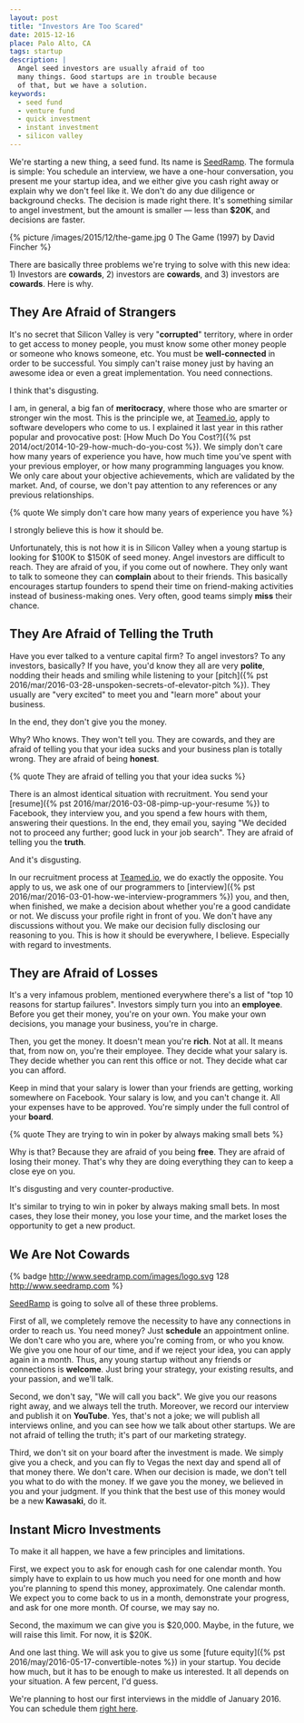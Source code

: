 ```yaml
---
layout: post
title: "Investors Are Too Scared"
date: 2015-12-16
place: Palo Alto, CA
tags: startup
description: |
  Angel seed investors are usually afraid of too
  many things. Good startups are in trouble because
  of that, but we have a solution.
keywords:
  - seed fund
  - venture fund
  - quick investment
  - instant investment
  - silicon valley
---
```


We're starting a new thing, a seed fund. Its name is
[SeedRamp](http://www.seedramp.com). The formula is simple: You schedule
an interview, we have a one-hour conversation, you present me your
startup idea, and we either give you cash right away or explain why we don't
feel like it. We don't do any due diligence or background checks. The decision
is made right there. It's something similar to angel investment, but the
amount is smaller &mdash; less than **$20K**, and decisions are faster.

<!--more-->

{% picture /images/2015/12/the-game.jpg 0 The Game (1997) by David Fincher %}

There are basically three problems we're trying to solve with this
new idea: 1) Investors are **cowards**, 2) investors are **cowards**, and
3) investors are **cowards**. Here is why.

## They Are Afraid of Strangers

It's no secret that Silicon Valley is very "**corrupted**" territory,
where in order to get access to money people, you must know some other
money people or someone who knows someone, etc. You must be **well-connected**
in order to be successful. You simply can't raise money just by having an
awesome idea or even a great implementation. You need connections.

I think that's disgusting.

I am, in general, a big fan of **meritocracy**, where those who are smarter
or stronger win the most. This is the principle we,
at [Teamed.io](http://www.teamed.io), apply to software developers who come to us.
I explained it last year in this rather popular and provocative post:
[How Much Do You Cost?]({% pst 2014/oct/2014-10-29-how-much-do-you-cost %}).
We simply don't care how many years of experience you have,
how much time you've spent with your previous employer,
or how many programming languages you know. We only care about your
objective achievements, which are validated by the market. And, of course,
we don't pay attention to any references or any previous relationships.

{% quote We simply don't care how many years of experience you have %}

I strongly believe this is how it should be.

Unfortunately, this is not how it is in Silicon Valley when a young
startup is looking for $100K to $150K of seed money. Angel investors are difficult
to reach. They are afraid of you, if you come out of nowhere. They only want
to talk to someone they can **complain** about to their friends. This
basically encourages startup founders to spend their time on friend-making
activities instead of business-making ones. Very often, good teams simply
**miss** their chance.

## They Are Afraid of Telling the Truth

Have you ever talked to a venture capital firm? To angel investors? To
any investors, basically? If you have, you'd know they all
are very **polite**, nodding their heads and smiling while listening
to your
[pitch]({% pst 2016/mar/2016-03-28-unspoken-secrets-of-elevator-pitch %}).
They usually are "very excited" to meet you and
"learn more" about your business.

In the end, they don't give you the money.

Why? Who knows. They won't tell you. They are cowards, and they are afraid
of telling you that your idea sucks and your business plan is totally wrong.
They are afraid of being **honest**.

{% quote They are afraid of telling you that your idea sucks %}

There is an almost identical situation with recruitment. You send your
[resume]({% pst 2016/mar/2016-03-08-pimp-up-your-resume %})
to Facebook, they interview you, and you spend a few hours with them, answering
their questions. In the end, they email you, saying "We decided not to proceed
any further; good luck in your job search". They are afraid of telling you
the **truth**.

And it's disgusting.

In our recruitment process at [Teamed.io](http://www.teamed.io), we do
exactly the opposite. You apply to us, we ask one of our programmers to
[interview]({% pst 2016/mar/2016-03-01-how-we-interview-programmers %})
you, and then, when finished, we make a decision about whether you're
a good candidate or not. We discuss your profile right in front of you. We
don't have any discussions without you. We make our decision fully disclosing
our reasoning to you. This is how it should be everywhere, I believe.
Especially with regard to investments.

## They are Afraid of Losses

It's a very infamous problem, mentioned everywhere there's a list
of "top 10 reasons for startup failures". Investors simply turn you
into an **employee**. Before you get their money, you're on your own. You make
your own decisions, you manage your business, you're in charge.

Then, you get the money. It doesn't mean you're **rich**. Not at all. It means
that, from now on, you're their employee. They decide what your salary is.
They decide whether you can rent this office or not. They decide what
car you can afford.

Keep in mind that your salary is lower than your friends are getting,
working somewhere on Facebook. Your salary is low, and you can't change it.
All your expenses have to be approved. You're simply under the full control
of your **board**.

{% quote They are trying to win in poker by always making small bets %}

Why is that? Because they are afraid of you being **free**. They are afraid
of losing their money. That's why they are doing everything they can
to keep a close eye on you.

It's disgusting and very counter-productive.

It's similar to trying to win in poker by always making small bets. In most
cases, they lose their money, you lose your time, and the market loses the opportunity
to get a new product.

## We Are Not Cowards

{% badge http://www.seedramp.com/images/logo.svg 128 http://www.seedramp.com %}

[SeedRamp](http://www.seedramp.com) is going to solve all of these three problems.

First of all, we completely remove the necessity to have any connections
in order to reach us. You need money? Just **schedule** an appointment online.
We don't care who you are, where you're coming from, or who you know. We
give you one hour of our time, and if we reject your idea, you can apply again in
a month. Thus, any young startup without any friends or connections is
**welcome**. Just bring your strategy, your existing results, and your passion, and
we'll talk.

Second, we don't say, "We will call you back". We give you our reasons right
away, and we always tell the truth. Moreover, we record our interview and
publish it on **YouTube**. Yes, that's not a joke; we will publish all interviews
online, and you can see how we talk about other startups. We are not afraid of
telling the truth; it's part of our marketing strategy.

Third, we don't sit on your board after the investment is made. We simply
give you a check, and you can fly to Vegas the next day and spend all of that
money there. We don't care. When our decision is made, we don't tell you
what to do with the money. If we gave you the money, we believed in you
and your judgment. If you think that the best use of this money would
be a new **Kawasaki**, do it.

## Instant Micro Investments

To make it all happen, we have a few principles and limitations.

First, we expect you to ask for enough cash for one calendar month. You simply
have to explain to us how much you need for one month and how you're planning
to spend this money, approximately. One calendar month. We expect you
to come back to us in a month, demonstrate your progress, and ask for one
more month. Of course, we may say no.

Second, the maximum we can give you is $20,000. Maybe, in the future,
we will raise this limit. For now, it is $20K.

And one last thing. We will ask you to give us some
[future equity]({% pst 2016/may/2016-05-17-convertible-notes %})
in your startup. You decide how much, but it has to be enough to make us
interested. It all depends on your situation. A few percent, I'd guess.

We're planning to host our first interviews in the middle of January 2016.
You can schedule them [right here](https://calendly.com/yegor256/seedramp).
